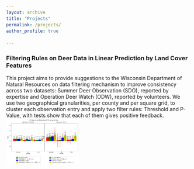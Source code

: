 ```yaml
---
layout: archive
title: "Projects"
permalink: /projects/
author_profile: true

---
```


### Filtering Rules on Deer Data in Linear Prediction by Land Cover Features
This project aims to provide suggestions to the Wisconsin Department of Natural Resources on data filtering mechanism to improve consistency across
two datasets: Summer Deer Observation (SDO), reported by expertise and Operation Deer Watch (ODW), reported by volunteers. 
We use two geographical granularities, per county and per square grid, to cluster each observation entry and apply two filter rules: Threshold and P-Value, with tests show that each of them gives positive feedback.
<img src="/images/FDR_pic.png" alt="drawing" width="200"/>
